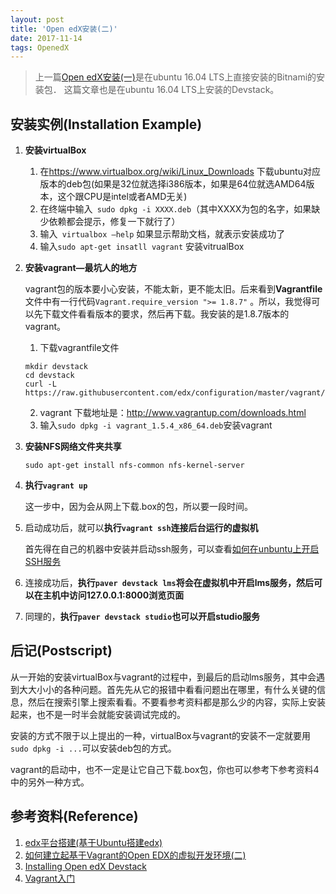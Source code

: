 ```yaml
---
layout: post
title: 'Open edX安装(二)'
date: 2017-11-14
tags: OpenedX
---
```


> 上一篇[Open edX安装(一)](https://hezy94.github.io/openedx/2017/11/06/Open-edX%E5%AE%89%E8%A3%85(%E4%B8%80))是在ubuntu 16.04 LTS上直接安装的Bitnami的安装包．
> 这篇文章也是在ubuntu 16.04 LTS上安装的Devstack。


## 安装实例(Installation Example)

1. **安装virtualBox**

   1. 在<https://www.virtualbox.org/wiki/Linux_Downloads> 下载ubuntu对应版本的deb包(如果是32位就选择i386版本，如果是64位就选AMD64版本，这个跟CPU是intel或者AMD无关)
   2. 在终端中输入` sudo dpkg -i XXXX.deb`（其中XXXX为包的名字，如果缺少依赖都会提示，修复一下就行了）
   3. 输入` virtualbox –help` 如果显示帮助文档，就表示安装成功了
   4. 输入`sudo apt-get insatll vagrant` 安装vitrualBox

2. **安装vagrant—最坑人的地方**

   vagrant包的版本要小心安装，不能太新，更不能太旧。后来看到**Vagrantfile**文件中有一行代码`Vagrant.require_version ">= 1.8.7"` 。所以，我觉得可以先下载文件看看版本的要求，然后再下载。我安装的是1.8.7版本的vagrant。

   1. 下载vagrantfile文件
   ```
   mkdir devstack
   cd devstack
   curl -L https://raw.githubusercontent.com/edx/configuration/master/vagrant/release/devstack/Vagrantfile>Vagrantfile
    ```
   2. vagrant 下载地址是：http://www.vagrantup.com/downloads.html  
   3. 输入`sudo dpkg -i vagrant_1.5.4_x86_64.deb`安装vagrant

3. **安装NFS网络文件夹共享**

   `sudo apt-get install nfs-common nfs-kernel-server`

4. **执行`vagrant up`**

   这一步中，因为会从网上下载.box的包，所以要一段时间。

5. 启动成功后，就可以**执行`vagrant ssh`连接后台运行的虚拟机**

   首先得在自己的机器中安装并启动ssh服务，可以查看[如何在unbuntu上开启SSH服务](http://blog.csdn.net/md521/article/details/52597398)

6. 连接成功后，**执行`paver devstack lms`将会在虚拟机中开启lms服务，然后可以在主机中访问127.0.0.1:8000浏览页面**

7. 同理的，**执行`paver devstack studio`也可以开启studio服务**



## **后记(Postscript)**

​	从一开始的安装virtualBox与vagrant的过程中，到最后的启动lms服务，其中会遇到大大小小的各种问题。首先先从它的报错中看看问题出在哪里，有什么关键的信息，然后在搜索引擎上搜索看看。不要看参考资料都是那么少的内容，实际上安装起来，也不是一时半会就能安装调试完成的。

​	安装的方式不限于以上提出的一种，virtualBox与vagrant的安装不一定就要用`sudo dpkg -i ...`可以安装deb包的方式。

vagrant的启动中，也不一定是让它自己下载.box包，你也可以参考下参考资料4中的另外一种方式。



## 参考资料(Reference)

1. [edx平台搭建(基于Ubuntu搭建edx)](http://www.it165.net/os/html/201408/8979.html)
2. [如何建立起基于Vagrant的Open EDX的虚拟开发环境(二)](http://blog.csdn.net/lb_zhao/article/details/50666864?locationNum=9&fps=1)
3. [Installing Open edX Devstack](http://edx.readthedocs.io/projects/edx-installing-configuring-and-running/en/latest/installation/devstack/install_devstack.html)
4. [Vagrant入门](http://www.cnblogs.com/davenkin/p/vagrant-virtualbox.html)
